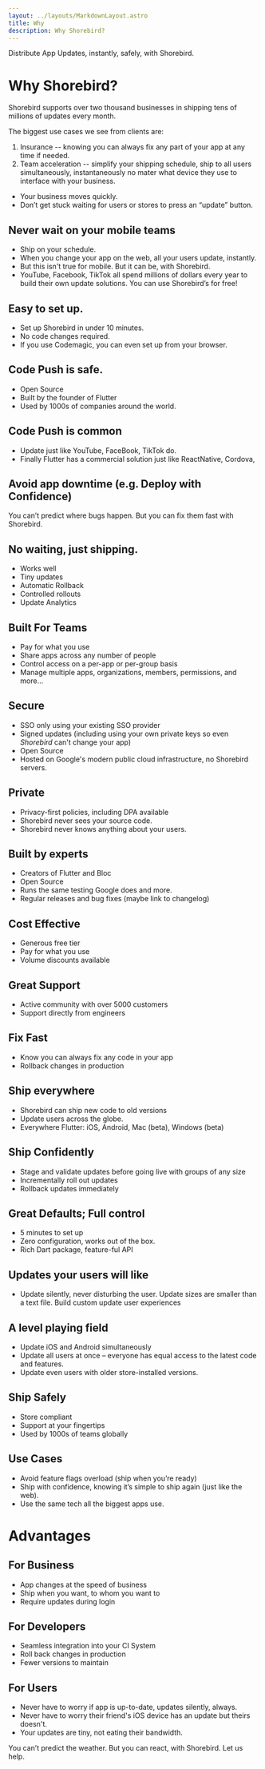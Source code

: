 ```yaml
---
layout: ../layouts/MarkdownLayout.astro
title: Why
description: Why Shorebird?
---
```


Distribute App Updates, instantly, safely, with Shorebird.

# Why Shorebird?

Shorebird supports over two thousand businesses in shipping tens of millions of updates every month.

The biggest use cases we see from clients are:

1. Insurance -- knowing you can always fix any part of your app at any time if needed.
2. Team acceleration -- simplify your shipping schedule, ship to all users simultaneously, instantaneously no mater what device they use to interface with your business.

- Your business moves quickly.
- Don’t get stuck waiting for users or stores to press an “update” button.

## Never wait on your mobile teams

- Ship on your schedule.
- When you change your app on the web, all your users update, instantly.
- But this isn't true for mobile. But it can be, with Shorebird.
- YouTube, Facebook, TikTok all spend millions of dollars every year to build their own update solutions. You can use Shorebird’s for free!

## Easy to set up.

- Set up Shorebird in under 10 minutes.
- No code changes required.
- If you use Codemagic, you can even set up from your browser.

## Code Push is safe.

- Open Source
- Built by the founder of Flutter
- Used by 1000s of companies around the world.

## Code Push is common

- Update just like YouTube, FaceBook, TikTok do.
- Finally Flutter has a commercial solution just like ReactNative, Cordova,

## Avoid app downtime (e.g. Deploy with Confidence)

You can’t predict where bugs happen. But you can fix them fast with Shorebird.

## No waiting, just shipping.

- Works well
- Tiny updates
- Automatic Rollback
- Controlled rollouts
- Update Analytics

## Built For Teams

- Pay for what you use
- Share apps across any number of people
- Control access on a per-app or per-group basis
- Manage multiple apps, organizations, members, permissions, and more…

## Secure

- SSO only using your existing SSO provider
- Signed updates (including using your own private keys so even _Shorebird_ can't change your app)
- Open Source
- Hosted on Google's modern public cloud infrastructure, no Shorebird servers.

## Private

- Privacy-first policies, including DPA available
- Shorebird never sees your source code.
- Shorebird never knows anything about your users.

## Built by experts

- Creators of Flutter and Bloc
- Open Source
- Runs the same testing Google does and more.
- Regular releases and bug fixes (maybe link to changelog)

## Cost Effective

- Generous free tier
- Pay for what you use
- Volume discounts available

## Great Support

- Active community with over 5000 customers
- Support directly from engineers

## Fix Fast

- Know you can always fix any code in your app
- Rollback changes in production

## Ship everywhere

- Shorebird can ship new code to old versions
- Update users across the globe.
- Everywhere Flutter: iOS, Android, Mac (beta), Windows (beta)

## Ship Confidently

- Stage and validate updates before going live with groups of any size
- Incrementally roll out updates
- Rollback updates immediately

## Great Defaults; Full control

- 5 minutes to set up
- Zero configuration, works out of the box.
- Rich Dart package, feature-ful API

## Updates your users will like

- Update silently, never disturbing the user.
  Update sizes are smaller than a text file.
  Build custom update user experiences

## A level playing field

- Update iOS and Android simultaneously
- Update all users at once – everyone has equal access to the latest code and features.
- Update even users with older store-installed versions.

## Ship Safely

- Store compliant
- Support at your fingertips
- Used by 1000s of teams globally

## Use Cases

- Avoid feature flags overload (ship when you’re ready)
- Ship with confidence, knowing it’s simple to ship again (just like the web).
- Use the same tech all the biggest apps use.

# Advantages

## For Business

- App changes at the speed of business
- Ship when you want, to whom you want to
- Require updates during login

## For Developers

- Seamless integration into your CI System
- Roll back changes in production
- Fewer versions to maintain

## For Users

- Never have to worry if app is up-to-date, updates silently, always.
- Never have to worry their friend's iOS device has an update but theirs doesn't.
- Your updates are tiny, not eating their bandwidth.

You can’t predict the weather.
But you can react, with Shorebird.
Let us help.
